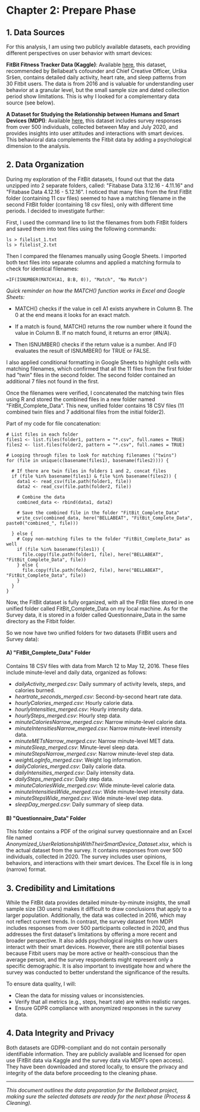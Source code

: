 # Chapter 2: Prepare Phase

## 1. Data Sources

For this analysis, I am using two publicly available datasets, each providing different perspectives on user behavior with smart devices:

**FitBit Fitness Tracker Data (Kaggle)**: Available [here](https://www.kaggle.com/datasets/arashnic/fitbit), this dataset, recommended by Bellabeat’s cofounder and Chief Creative Officer, Urška Sršen, contains detailed daily activity, heart rate, and sleep patterns from 30 Fitbit users. The data is from 2016 and is valuable for understanding user behavior at a granular level, but the small sample size and dated collection period show limitations. This is why I looked for a complementary data source (see below).

**A Dataset for Studying the Relationship between Humans and Smart Devices (MDPI)**: Available [here](https://www.mdpi.com/2306-5729/9/4/56), this dataset includes survey responses from over 500 individuals, collected between May and July 2020, and provides insights into user attitudes and interactions with smart devices. This behavioral data complements the Fitbit data by adding a psychological dimension to the analysis.


## 2. Data Organization

During my exploration of the FitBit datasets, I found out that the data unzipped into 2 separate folders, called:
"Fitabase Data 3.12.16 - 4.11.16" 
and 
"Fitabase Data 4.12.16 - 5.12.16".
I noticed that many files from the first FitBit folder (containing 11 csv files) seemed to have a matching filename in the second FitBit folder (containing 18 csv files), only with different time periods. I decided to investigate further:

First, I used the command line to list the filenames from both FitBit folders and saved them into text files using the following commands:

```{}
ls > filelist_1.txt
ls > filelist_2.txt
```

Then I compared the filenames manually using Google Sheets. I imported both text files into separate columns and applied a matching formula to check for identical filenames:

```{}
=IF(ISNUMBER(MATCH(A1, B:B, 0)), "Match", "No Match")
```

*Quick reminder on how the MATCH() function works in Excel and Google Sheets:*

* MATCH() checks if the value in cell A1 exists anywhere in Column B. The 0 at the end means it looks for an exact match.

* If a match is found, MATCH() returns the row number where it found the value in Column B. If no match found, it returns an error (#N/A).

* Then ISNUMBER() checks if the return value is a number. And IF() evaluates the result of ISNUMBER() for TRUE or FALSE.

I also applied conditional formatting in Google Sheets to highlight cells with matching filenames, which confirmed that all the 11 files from the first folder had "twin" files in the second folder. The second folder contained an additional 7 files not found in the first.

Once the filenames were verified, I concatenated the matching twin files using R and stored the combined files in a new folder named "FitBit_Complete_Data". This new, unified folder contains 18 CSV files (11 combined twin files and 7 additional files from the initial folder2). 

Part of my code for file concatenation:

```{}
# List files in each folder
files1 <- list.files(folder1, pattern = "*.csv", full.names = TRUE)
files2 <- list.files(folder2, pattern = "*.csv", full.names = TRUE)

# Looping through files to look for matching filenames ("twins")
for (file in unique(c(basename(files1), basename(files2)))) {
 
  # If there are twin files in folders 1 and 2, concat files
  if (file %in% basename(files1) & file %in% basename(files2)) {
    data1 <- read_csv(file.path(folder1, file))
    data2 <- read_csv(file.path(folder2, file))
   
    # Combine the data
    combined_data <- rbind(data1, data2)
   
    # Save the combined file in the folder "FitBit_Complete_Data"
    write_csv(combined_data, here("BELLABEAT", "FitBit_Complete_Data", paste0("combined_", file)))
   
  } else {
    # Copy non-matching files to the folder "FitBit_Complete_Data" as well
    if (file %in% basename(files1)) {
      file.copy(file.path(folder1, file), here("BELLABEAT", "FitBit_Complete_Data", file))
    } else {
      file.copy(file.path(folder2, file), here("BELLABEAT", "FitBit_Complete_Data", file))
    }
  }
}

```
    
Now, the FitBit dataset is fully organized, with all the FitBit files stored in one unified folder called FitBit_Complete_Data on my local machine.
As for the Survey data, it is stored in a folder called Questionnaire_Data in the same directory as the Fitbit folder.

So we now have two unified folders for two datasets (FitBit users and Survey data):

#### A) "FitBit_Complete_Data" Folder

Contains 18 CSV files with data from March 12 to May 12, 2016. These files include minute-level and daily data, organized as follows:

* *dailyActivity_merged.csv*: Daily summary of activity levels, steps, and calories burned.
* *heartrate_seconds_merged.csv*: Second-by-second heart rate data.
* *hourlyCalories_merged.csv*: Hourly calorie data.
* *hourlyIntensities_merged.csv*: Hourly intensity data.
* *hourlySteps_merged.csv*: Hourly step data.
* *minuteCaloriesNarrow_merged.csv*: Narrow minute-level calorie data.
* *minuteIntensitiesNarrow_merged.csv*: Narrow minute-level intensity data.
* *minuteMETsNarrow_merged.csv*: Narrow minute-level MET data.
* *minuteSleep_merged.csv*: Minute-level sleep data.
* *minuteStepsNarrow_merged.csv*: Narrow minute-level step data.
* *weightLogInfo_merged.csv*: Weight log information.
* *dailyCalories_merged.csv*: Daily calorie data.
* *dailyIntensities_merged.csv*: Daily intensity data.
* *dailySteps_merged.csv*: Daily step data.
* *minuteCaloriesWide_merged.csv*: Wide minute-level calorie data.
* *minuteIntensitiesWide_merged.csv*: Wide minute-level intensity data.
* *minuteStepsWide_merged.csv*: Wide minute-level step data.
* *sleepDay_merged.csv*: Daily summary of sleep data.


#### B) "Questionnaire_Data" Folder

This folder contains a PDF of the original survey questionnaire and an Excel file named *Anonymized_UserRelationshipWithTheirSmartDevice_Dataset.xlsx*, which is the actual dataset from the survey. It contains responses from over 500 individuals, collected in 2020. The survey includes user opinions, behaviors, and interactions with their smart devices. The Excel file is in long (narrow) format.


## 3. Credibility and Limitations

While the FitBit data provides detailed minute-by-minute insights, the small sample size (30 users) makes it difficult to draw conclusions that apply to a larger population. Additionally, the data was collected in 2016, which may not reflect current trends.
In contrast, the survey dataset from MDPI includes responses from over 500 participants collected in 2020, and thus addresses the first dataset's limitations by offering a more recent and broader perspective. It also adds psychological insights on how users interact with their smart devices.
However, there are still potential biases because Fitbit users may be more active or health-conscious than the average person, and the survey respondents might represent only a specific demographic. It is also important to investigate how and where the survey was conducted to better understand the significance of the results.

To ensure data quality, I will:
- Clean the data for missing values or inconsistencies.
- Verify that all metrics (e.g., steps, heart rate) are within realistic ranges.
- Ensure GDPR compliance with anonymized responses in the survey data.

## 4. Data Integrity and Privacy

Both datasets are GDPR-compliant and do not contain personally identifiable information. They are publicly available and licensed for open use (FitBit data via Kaggle and the survey data via MDPI's open access). They have been downloaded and stored locally, to ensure the privacy and integrity of the data before proceeding to the cleaning phase.

---

*This document outlines the data preparation for the Bellabeat project, making sure the selected datasets are ready for the next phase (Process & Cleaning).*
